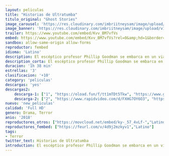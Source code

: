 ```yaml
---
layout: peliculas
title: "Historias de Ultratumba"
titulo_original: "Ghost Stories"
image_carousel: 'https://res.cloudinary.com/imbriitneysam/image/upload/v1543191217/ultratumba-poster-min.jpg'
image_banner: 'https://res.cloudinary.com/imbriitneysam/image/upload/v1543191217/ultra-banner-min.jpg'
trailer: https://www.youtube.com/embed/Kvv_BM7vfVs
embed: https://www.youtube.com/embed/Kvv_BM7vfVs?rel=0&amp;hd=1&border=0&wmode=opaque&enablejsapi=1&modestbranding=1&controls=1&showinfo=1
sandbox: allow-same-origin allow-forms
reproductor: fembed
idioma: 'Latino'
description: El escéptico profesor Phillip Goodman se embarca en un viaje hacia lo terrorífico tras encontrarse un archivo con detalles de tres casos inexplicables de apariciones.
description_corta: El escéptico profesor Phillip Goodman se embarca en un viaje hacia lo terrorífico tras encontrarse un archivo con detalles de tres casos inexplicables de apariciones.
duracion: '1h 38 min'
estrellas: '3'
clasificacion: '+10'
category: 'peliculas'
descargas: 'yes'
descargas2:
    descarga-1: ["1", "https://oload.fun/f/tt1mTDt5Tkw", "https://www.google.com/s2/favicons?domain=openload.co","OpenLoad","https://res.cloudinary.com/imbriitneysam/image/upload/v1541473684/mexico.png", "Latino", "Full HD"]
    descarga-2: ["2", "https://www.rapidvideo.com/d/FXHG7OY6O3", "https://www.google.com/s2/favicons?domain=www.rapidvideo.com","RapidVideo","https://res.cloudinary.com/imbriitneysam/image/upload/v1541473684/mexico.png", "Latino", "Full HD"]
nuevo: 'new_peliculas'
calidad: 'Full HD'
genero: Drama, Terror
anio: '2018'
reproductores_otros: ["https://movcloud.net/embed/ky-_57_4vLf-","Latino","https://gdriveplayer.me/embed2.php?link=43ER8JlvVrO%252FBEEuR1ZIGQWXUmM2XYbhRs4CtT7V%252Bj%252Bgmgf6XZaX3RBQjs9r%252FWVA9qssLcTYyKe9eTEXeC4pZrp4tuWBEaPK4gOhJgVD0jGDC0xaQSaFZKbGlvYGxfOUEb0J7RFCIe9dMGunRg0I6EQoAr2fc4nyOH5aTWEUzqCPzHbNoipIUEfoH1slHZHh8DRPgtpiod6mLv9S%252F%252BGkN%252B","Latino","https://mstream.press/09z84g55o29y","Latino"]
reproductores_fembed: ["https://feurl.com/v/4d9j2mzkyv1","Latino"]
tags:
- Terror
twitter_text: Historias de Ultratumba
introduction: El escéptico profesor Phillip Goodman se embarca en un viaje hacia lo terrorífico tras encontrarse un archivo con detalles de tres casos inexplicables de apariciones.
---
```



 







